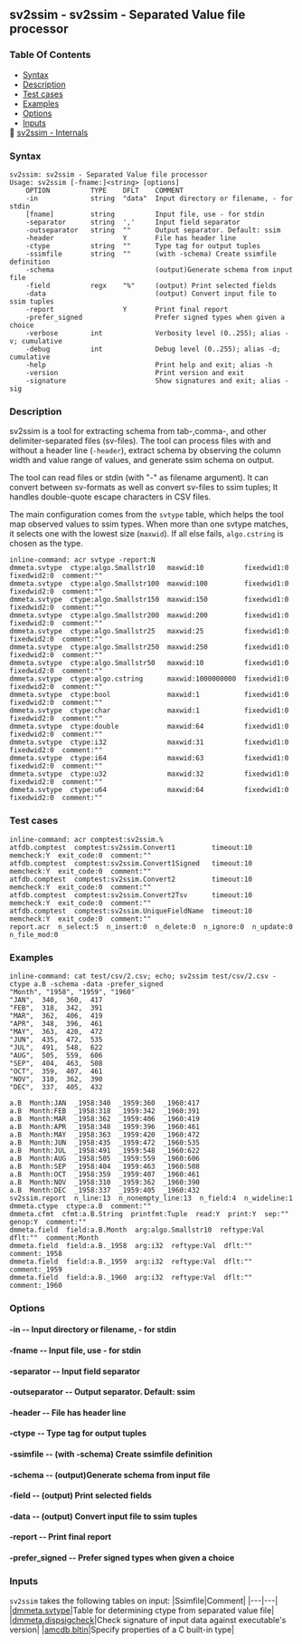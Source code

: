 ## sv2ssim - sv2ssim - Separated Value file processor


### Table Of Contents
<a href="#table-of-contents"></a>
<!-- dev.mdmark  mdmark:MDSECTION  state:BEG_AUTO  param:Toc -->
&nbsp;&nbsp;&bull;&nbsp;  [Syntax](#syntax)<br/>
&nbsp;&nbsp;&bull;&nbsp;  [Description](#description)<br/>
&nbsp;&nbsp;&bull;&nbsp;  [Test cases](#test-cases)<br/>
&nbsp;&nbsp;&bull;&nbsp;  [Examples](#examples)<br/>
&nbsp;&nbsp;&bull;&nbsp;  [Options](#options)<br/>
&nbsp;&nbsp;&bull;&nbsp;  [Inputs](#inputs)<br/>
&#128196; [sv2ssim - Internals](/txt/exe/sv2ssim/internals.md)<br/>

<!-- dev.mdmark  mdmark:MDSECTION  state:END_AUTO  param:Toc -->

### Syntax
<a href="#syntax"></a>
<!-- dev.mdmark  mdmark:MDSECTION  state:BEG_AUTO  param:Syntax -->
```
sv2ssim: sv2ssim - Separated Value file processor
Usage: sv2ssim [-fname:]<string> [options]
    OPTION          TYPE    DFLT    COMMENT
    -in             string  "data"  Input directory or filename, - for stdin
    [fname]         string          Input file, use - for stdin
    -separator      string  ','     Input field separator
    -outseparator   string  ""      Output separator. Default: ssim
    -header                 Y       File has header line
    -ctype          string  ""      Type tag for output tuples
    -ssimfile       string  ""      (with -schema) Create ssimfile definition
    -schema                         (output)Generate schema from input file
    -field          regx    "%"     (output) Print selected fields
    -data                           (output) Convert input file to ssim tuples
    -report                 Y       Print final report
    -prefer_signed                  Prefer signed types when given a choice
    -verbose        int             Verbosity level (0..255); alias -v; cumulative
    -debug          int             Debug level (0..255); alias -d; cumulative
    -help                           Print help and exit; alias -h
    -version                        Print version and exit
    -signature                      Show signatures and exit; alias -sig

```

<!-- dev.mdmark  mdmark:MDSECTION  state:END_AUTO  param:Syntax -->

### Description
<a href="#description"></a>
<!-- dev.mdmark  mdmark:MDSECTION  state:BEG_AUTO  param:Description -->

sv2ssim is a tool for extracting schema from tab-,comma-, and other delimiter-separated files (sv-files).
The tool can process files with and without a header line (`-header`), extract schema by observing
the column width and value range of values, and generate ssim schema on output.

The tool can read files or stdin (with "-" as filename argument).
It can convert between sv-formats as well as convert sv-files to ssim tuples;
It handles double-quote escape characters in CSV files.

The main configuration comes from the `svtype` table, which helps the tool map observed values to ssim types.
When more than one svtype matches, it selects one with the lowest size (`maxwid`). If all else fails, `algo.cstring`
is chosen as the type.

```
inline-command: acr svtype -report:N
dmmeta.svtype  ctype:algo.Smallstr10   maxwid:10          fixedwid1:0  fixedwid2:0  comment:""
dmmeta.svtype  ctype:algo.Smallstr100  maxwid:100         fixedwid1:0  fixedwid2:0  comment:""
dmmeta.svtype  ctype:algo.Smallstr150  maxwid:150         fixedwid1:0  fixedwid2:0  comment:""
dmmeta.svtype  ctype:algo.Smallstr200  maxwid:200         fixedwid1:0  fixedwid2:0  comment:""
dmmeta.svtype  ctype:algo.Smallstr25   maxwid:25          fixedwid1:0  fixedwid2:0  comment:""
dmmeta.svtype  ctype:algo.Smallstr250  maxwid:250         fixedwid1:0  fixedwid2:0  comment:""
dmmeta.svtype  ctype:algo.Smallstr50   maxwid:10          fixedwid1:0  fixedwid2:0  comment:""
dmmeta.svtype  ctype:algo.cstring      maxwid:1000000000  fixedwid1:0  fixedwid2:0  comment:""
dmmeta.svtype  ctype:bool              maxwid:1           fixedwid1:0  fixedwid2:0  comment:""
dmmeta.svtype  ctype:char              maxwid:1           fixedwid1:0  fixedwid2:0  comment:""
dmmeta.svtype  ctype:double            maxwid:64          fixedwid1:0  fixedwid2:0  comment:""
dmmeta.svtype  ctype:i32               maxwid:31          fixedwid1:0  fixedwid2:0  comment:""
dmmeta.svtype  ctype:i64               maxwid:63          fixedwid1:0  fixedwid2:0  comment:""
dmmeta.svtype  ctype:u32               maxwid:32          fixedwid1:0  fixedwid2:0  comment:""
dmmeta.svtype  ctype:u64               maxwid:64          fixedwid1:0  fixedwid2:0  comment:""
```

<!-- dev.mdmark  mdmark:MDSECTION  state:END_AUTO  param:Description -->

### Test cases
<a href="#test-cases"></a>

```
inline-command: acr comptest:sv2ssim.%
atfdb.comptest  comptest:sv2ssim.Convert1         timeout:10  memcheck:Y  exit_code:0  comment:""
atfdb.comptest  comptest:sv2ssim.Convert1Signed   timeout:10  memcheck:Y  exit_code:0  comment:""
atfdb.comptest  comptest:sv2ssim.Convert2         timeout:10  memcheck:Y  exit_code:0  comment:""
atfdb.comptest  comptest:sv2ssim.Convert2Tsv      timeout:10  memcheck:Y  exit_code:0  comment:""
atfdb.comptest  comptest:sv2ssim.UniqueFieldName  timeout:10  memcheck:Y  exit_code:0  comment:""
report.acr  n_select:5  n_insert:0  n_delete:0  n_ignore:0  n_update:0  n_file_mod:0
```

### Examples
<a href="#examples"></a>

```
inline-command: cat test/csv/2.csv; echo; sv2ssim test/csv/2.csv -ctype a.B -schema -data -prefer_signed
"Month", "1958", "1959", "1960"
"JAN",  340,  360,  417
"FEB",  318,  342,  391
"MAR",  362,  406,  419
"APR",  348,  396,  461
"MAY",  363,  420,  472
"JUN",  435,  472,  535
"JUL",  491,  548,  622
"AUG",  505,  559,  606
"SEP",  404,  463,  508
"OCT",  359,  407,  461
"NOV",  310,  362,  390
"DEC",  337,  405,  432

a.B  Month:JAN  _1958:340  _1959:360  _1960:417
a.B  Month:FEB  _1958:318  _1959:342  _1960:391
a.B  Month:MAR  _1958:362  _1959:406  _1960:419
a.B  Month:APR  _1958:348  _1959:396  _1960:461
a.B  Month:MAY  _1958:363  _1959:420  _1960:472
a.B  Month:JUN  _1958:435  _1959:472  _1960:535
a.B  Month:JUL  _1958:491  _1959:548  _1960:622
a.B  Month:AUG  _1958:505  _1959:559  _1960:606
a.B  Month:SEP  _1958:404  _1959:463  _1960:508
a.B  Month:OCT  _1958:359  _1959:407  _1960:461
a.B  Month:NOV  _1958:310  _1959:362  _1960:390
a.B  Month:DEC  _1958:337  _1959:405  _1960:432
sv2ssim.report  n_line:13  n_nonempty_line:13  n_field:4  n_wideline:1
dmmeta.ctype  ctype:a.B  comment:""
dmmeta.cfmt  cfmt:a.B.String  printfmt:Tuple  read:Y  print:Y  sep:""  genop:Y  comment:""
dmmeta.field  field:a.B.Month  arg:algo.Smallstr10  reftype:Val  dflt:""  comment:Month
dmmeta.field  field:a.B._1958  arg:i32  reftype:Val  dflt:""  comment:_1958
dmmeta.field  field:a.B._1959  arg:i32  reftype:Val  dflt:""  comment:_1959
dmmeta.field  field:a.B._1960  arg:i32  reftype:Val  dflt:""  comment:_1960
```

### Options
<a href="#options"></a>

<!-- dev.mdmark  mdmark:MDSECTION  state:BEG_AUTO  param:Options -->
#### -in -- Input directory or filename, - for stdin
<a href="#-in"></a>

#### -fname -- Input file, use - for stdin
<a href="#-fname"></a>

#### -separator -- Input field separator
<a href="#-separator"></a>

#### -outseparator -- Output separator. Default: ssim
<a href="#-outseparator"></a>

#### -header -- File has header line
<a href="#-header"></a>

#### -ctype -- Type tag for output tuples
<a href="#-ctype"></a>

#### -ssimfile -- (with -schema) Create ssimfile definition
<a href="#-ssimfile"></a>

#### -schema -- (output)Generate schema from input file
<a href="#-schema"></a>

#### -field -- (output) Print selected fields
<a href="#-field"></a>

#### -data -- (output) Convert input file to ssim tuples
<a href="#-data"></a>

#### -report -- Print final report
<a href="#-report"></a>

#### -prefer_signed -- Prefer signed types when given a choice
<a href="#-prefer_signed"></a>

<!-- dev.mdmark  mdmark:MDSECTION  state:END_AUTO  param:Options -->

### Inputs
<a href="#inputs"></a>
<!-- dev.mdmark  mdmark:MDSECTION  state:BEG_AUTO  param:Inputs -->
`sv2ssim` takes the following tables on input:
|Ssimfile|Comment|
|---|---|
|[dmmeta.svtype](/txt/ssimdb/dmmeta/svtype.md)|Table for determining ctype from separated value file|
|[dmmeta.dispsigcheck](/txt/ssimdb/dmmeta/dispsigcheck.md)|Check signature of input data against executable's version|
|[amcdb.bltin](/txt/ssimdb/amcdb/bltin.md)|Specify properties of a C built-in type|

<!-- dev.mdmark  mdmark:MDSECTION  state:END_AUTO  param:Inputs -->

